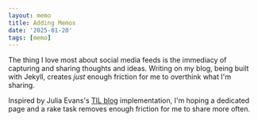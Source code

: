 ```yaml
---
layout: memo
title: Adding Memos
date: '2025-01-20'
tags: [memo]
---
```


The thing I love most about social media feeds is the immediacy of capturing and sharing thoughts and ideas. Writing on my blog, being built with Jekyll, creates _just_ enough friction for me to overthink what I'm sharing.

Inspired by Julia Evans's [TIL blog](https://jvns.ca/blog/2024/11/09/new-microblog/) implementation, I'm hoping a dedicated page and a rake task removes enough friction for me to share more often.
